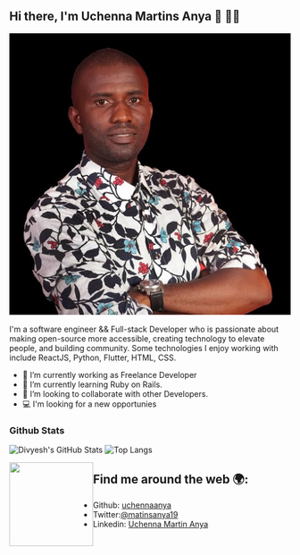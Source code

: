 ## Hi there, I'm Uchenna Martins Anya 👋 :man:&zwj;💻

![image](./uchennaanya.jpg)

I'm a software engineer && Full-stack Developer who is passionate about making open-source more accessible, creating technology to elevate people, and building community. Some technologies I enjoy working with include ReactJS, Python, Flutter, HTML, CSS.

- 🔭 I’m currently working as Freelance Developer
- 🌱 I’m currently learning Ruby on Rails.
- 👯 I’m looking to collaborate with other Developers.
- 💻 I'm looking for a new opportunies

### Github Stats

![Divyesh's GitHub Stats](https://github-readme-stats.vercel.app/api?username=uchennaanya&show_icons=true&theme=dracula)
![Top Langs](https://github-readme-stats.vercel.app/api/top-langs/?username=uchennaanya&layout=compact&theme=dracula)

<img src="./div.png" align="left" width=150 height=150 />

## Find me around the web :earth_africa::

- Github: [uchennaanya](https://github.com/uchennaanya)
- Twitter:[@matinsanya19](https://twitter.com/martinsanya19)
- Linkedin: [Uchenna Martin Anya](https://www.linkedin.com/in/uchenna-anya/)
